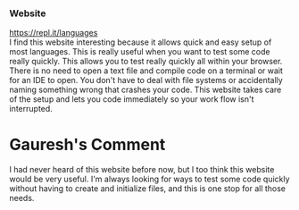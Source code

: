 ### Website
https://repl.it/languages
</br>
I find this website interesting because it allows quick and easy setup of most languages. This is really useful when you want to test some code really quickly. This allows you to test really quickly all within your browser. There is no need to open a text file and compile code on a terminal or wait for an IDE to open. You don't have to deal with file systems or accidentally naming something wrong that crashes your code. This website takes care of the setup and lets you code immediately so your work flow isn't interrupted.

# Gauresh's Comment
I had never heard of this website before now, but I too think this website would be very useful. I'm always looking for ways to test some code quickly without having to create and initialize files, and this is one stop for all those needs.